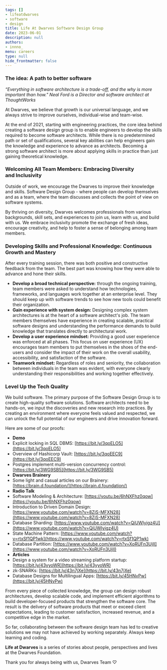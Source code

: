 ```yaml
---
tags: [] 
- lifeatdwarves
- software
- design
title: Life At Dwarves Software Design Group
date: 2023-06-01
description: null
authors: 
- innno_
menu: careers
type: null
hide_frontmatter: false
---
```


### The idea: A path to better software
*“Everything in software architecture is a trade-off, and the why is more important than how." Neal Ford is a Director and software architect at ThoughtWorks*

At Dwarves, we believe that growth is our universal language, and we always strive to improve ourselves, individual-wise and team-wise. 

At the end of 2021, starting with engineering practices, the core idea behind creating a software design group is to enable engineers to develop the skills required to become software architects. While there is no predetermined path or set of qualifications, several key abilities can help engineers gain the knowledge and experience to advance as architects. Becoming a strong software architect is more about applying skills in practice than just gaining theoretical knowledge. 

### Welcoming All Team Members: Embracing Diversity and Inclusivity
Outside of work, we encourage the Dwarves to improve their knowledge and skills. Software Design Group - where people can develop themselves and as a team, where the team discusses and collects the point of view on software systems. 

By thriving on diversity, Dwarves welcomes professionals from various backgrounds, skill sets, and experiences to join us, learn with us, and build with us. We embrace inclusivity promote the exchange of fresh ideas, encourage creativity, and help to foster a sense of belonging among team members. 

### Developing Skills and Professional Knowledge: Continuous Growth and Mastery
After every training session, there was both positive and constructive feedback from the team. The best part was knowing how they were able to advance and hone their skills.

* **Develop a broad technical perspective:** through the ongoing training, team members were asked to understand how technologies, frameworks, and languages work together at an enterprise level. They should keep up with software trends to see how new tools could benefit their organization.
* **Gain experience with system design:** Designing complex system architectures is at the heart of a software architect's job. The team members themselves have experience in creating scalable, practical software designs and understanding the performance demands to build knowledge that translates directly to architectural work.
* **Develop a user experience mindset:** Providing a good user experience was enforced at all phases. This focus on user experience (UX) encourages team members to put themselves in the shoes of the end-users and consider the impact of their work on the overall usability, accessibility, and satisfaction of the software.
* **Teamwork mindset:** Regardless of roles and seniority, the collaboration between individuals in the team was evident, with everyone clearly understanding their responsibilities and working together effectively.

### Level Up the Tech Quality
We build software. The primary purpose of the Software Design Group is to create high-quality software solutions. Software architects need to be hands-on, we input the discoveries and new research into practices. By creating an environment where everyone feels valued and respected, we can unlock the full potential of our engineers and drive innovation forward. 

Here are some of our proofs:
* **Demo**
* Explicit locking in SQL DBMS: [https://bit.ly/3qoELO5](https://bit.ly/3qoELO5)
* Overview of Hashicorp Vault: [https://bit.ly/3qoEEC9](https://bit.ly/3qoEEC9)
* Postgres implement multi-version concurrency control: [https://bit.ly/3WG9SB5](https://bit.ly/3WG9SB5)
* **Dwarves Brainery**
* Some light and casual articles on our Brainery: [https://brain.d.foundation/](https://brain.d.foundation/)
* **Radio Talk**
* Software Modeling & Architecture: [https://youtu.be/6hNXFhz0qow](https://youtu.be/6hNXFhz0qow)
* Introduction to Driven Domain Design: [https://www.youtube.com/watch?v=8ZiS-MFXN28](https://www.youtube.com/watch?v=8ZiS-MFXN28)
* Database Sharding: [https://www.youtube.com/watch?v=QiUWIyigz4U](https://www.youtube.com/watch?v=QiUWIyigz4U)
* State Machine Pattern: [https://www.youtube.com/watch?v=rtxSf1QP1wk](https://www.youtube.com/watch?v=rtxSf1QP1wk)
* Database Partition: [https://www.youtube.com/watch?v=XoRUFn3UjII](https://www.youtube.com/watch?v=XoRUFn3UjII)
* **Articles**
* Design a system for a video streaming platform startup: [https://bit.ly/43yyoWR](https://bit.ly/43yyoWR)
* zk-SNARKs: [https://bit.ly/43n7jXe](https://bit.ly/43n7jXe)
* Database Designs for Multilingual Apps: [https://bit.ly/45HNvPw](https://bit.ly/45HNvPw)

From every piece of collected knowledge, the group can design robust architectures, develop scalable code, and implement efficient algorithms to build developer-focused products that strengthen the software core. The result is the delivery of software products that meet or exceed client expectations, leading to customer satisfaction, increased revenue, and a competitive edge in the market.

So far, collaborating between the software design team has led to creative solutions we may not have achieved by working separately. Always keep learning and coding. 

**Life at Dwarves** is a series of stories about people, perspectives and lives at the Dwarves Foundation.

Thank you for always being with us,
Dwarves Team ♡